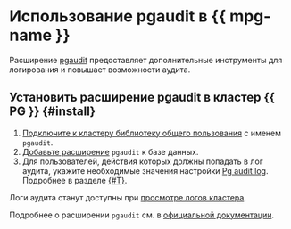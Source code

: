 # Использование pgaudit в {{ mpg-name }}

Расширение [pgaudit](https://www.pgaudit.org/) предоставляет дополнительные инструменты для логирования и повышает возможности аудита.

## Установить расширение pgaudit в кластер {{ PG }} {#install}

1. [Подключите к кластеру библиотеку общего пользования](./cluster-extensions.md#libraries-connection) с именем `pgaudit`.
1. [Добавьте расширение](./cluster-extensions.md#update-extensions) `pgaudit` к базе данных.
1. Для пользователей, действия которых должны попадать в лог аудита, укажите необходимые значения настройки [Pg audit log](../../concepts/settings-list.md#setting-pg-audit-log). Подробнее в разделе [{#T}](../cluster-users.md#update-settings).

Логи аудита станут доступны при [просмотре логов кластера](../cluster-logs.md).


Подробнее о расширении `pgaudit` см. в [официальной документации](https://github.com/pgaudit/pgaudit/blob/master/README.md).

